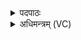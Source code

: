 <details><summary>पदपाठः</summary>

अदि॑तिः। त्वा॒। दे॒वी। वि॒श्वदे॑व्यावती। वि॒श्वदे॑व्यव॒तीति॑ वि॒श्वदे॑व्यऽवती। पृ॒थि॒व्याः। स॒धस्थ॒ इति॑ स॒धऽस्थे॑। अ॒ङ्गि॒र॒स्वत्। ख॒न॒तु॒। अ॒व॒ट॒। दे॒वाना॑म्। त्वा॒। पत्नीः॑। दे॒वीः। वि॒श्वदे॑व्यावतीः। वि॒श्वदे॑व्यवती॒रिति॑ वि॒श्वदे॑व्यऽवतीः। पृ॒थि॒व्याः। स॒धस्थ॒ इति॑ स॒धऽस्थे॑। अ॒ङ्गि॒र॒स्वत्। द॒ध॒तु॒। उ॒खे॒। धि॒षणाः॑। त्वा॒। दे॒वीः। वि॒श्वदे॑व्यावतीः। वि॒श्वदे॑व्यवती॒रिति॑ वि॒श्वदे॑व्यऽवतीः। पृ॒थि॒व्याः। स॒धस्थ॒ इति॑ स॒धऽस्थे॑। अ॒ङ्गि॒र॒स्वत्। अ॒भि। इ॒न्ध॒ता॒म्। उ॒खे॒। वरू॑त्रीः। त्वा॒। दे॒वीः। वि॒श्वदे॑व्यावतीः। वि॒श्वदे॑व्यवती॒रिति॑ वि॒श्वदे॑व्यऽवतीः। पृ॒थि॒व्याः। स॒धस्थ॒ इति॑ स॒धऽस्थे॑। अ॒ङ्गि॒र॒स्वत्। श्र॒प॒य॒न्तु॒। उ॒खे॒। ग्नाः। त्वा॒। दे॒वीः। वि॒श्वदे॑व्यावतीः। वि॒श्वदे॑व्यवती॒रिति॑ वि॒श्वदे॑व्यऽवतीः। पृ॒थि॒व्याः। स॒धस्थ॒ इति॑ स॒धऽस्थे। अ॒ङ्गि॒र॒स्वत्। प॒च॒न्तु॒। उ॒खे॒। जन॑यः। त्वा॒। अच्छि॑न्नपत्रा॒ इत्यच्छि॑न्नऽपत्राः। दे॒वीः। वि॒श्वदे॑व्यावतीः। वि॒श्वदे॑व्यवती॒रिति॑ वि॒श्वदे॑व्यऽवतीः। पृ॒थि॒व्याः। स॒धस्थ॒ इति॑ स॒धऽस्थे॑। अ॒ङ्गि॒र॒स्वत्। प॒च॒न्तु॒। उ॒खे॒। ६१।
</details>

<details><summary>अधिमन्त्रम् (VC)</summary>

- आदित्यादयो लिङ्गोक्ता देवताः
- सिन्धुद्वीप ऋषिः
- भुरिक्कृतिः, निचृत् प्रकृतिः
- निषादः, धैवतः
</details>